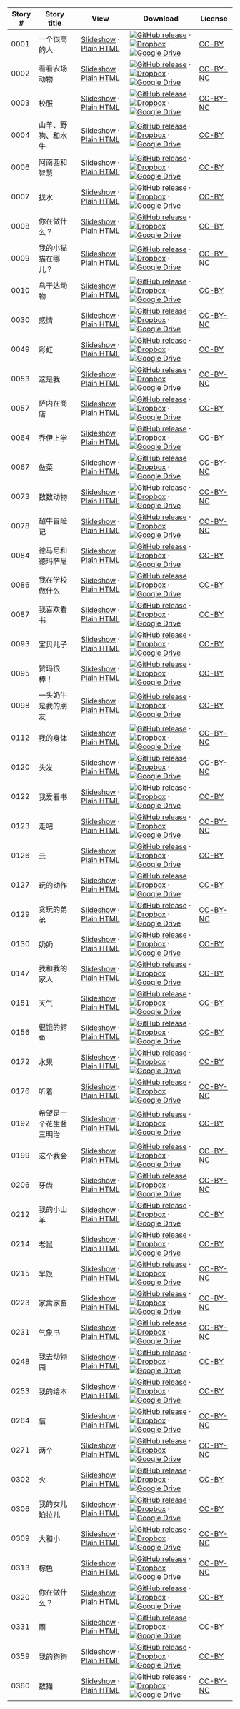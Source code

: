 Story # | Story title | View | Download | License
-------- | -----------  |:-------:| ---------------- | -------
0001 | 一个很高的人 | <a href="https://global-asp.github.io/stories/zh/0001_一个很高的人_slides.html" target="_blank">Slideshow</a> · [Plain HTML](https://global-asp.github.io/stories/zh/0001_一个很高的人.html) | [![GitHub release](https://cloud.githubusercontent.com/assets/9295750/9483128/0e089e5e-4b51-11e5-98ca-6da5cef156a7.png "GitHub release")](https://github.com/global-asp/global-asp/releases/download/v1.1/zh.zip) · [![Dropbox](https://cloud.githubusercontent.com/assets/9295750/10150606/3f5ae2dc-65f5-11e5-8f63-841c51cc1cde.png "Dropbox")](https://www.dropbox.com/s/ufa524wxq9ot6zr/zh.zip) · [![Google Drive](https://cloud.githubusercontent.com/assets/9295750/9473522/1d6fdde4-4b10-11e5-98f5-aa6c6b04a08e.png "Google Drive")](https://drive.google.com/open?id=0B59ZADK9EsbsbXhPZVI0QlpqUGs) | [CC-BY](https://creativecommons.org/licenses/by/3.0/)
0002 | 看看农场动物 | <a href="https://global-asp.github.io/stories/zh/0002_看看农场动物_slides.html" target="_blank">Slideshow</a> · [Plain HTML](https://global-asp.github.io/stories/zh/0002_看看农场动物.html) | [![GitHub release](https://cloud.githubusercontent.com/assets/9295750/9483128/0e089e5e-4b51-11e5-98ca-6da5cef156a7.png "GitHub release")](https://github.com/global-asp/global-asp/releases/download/v1.1/zh.zip) · [![Dropbox](https://cloud.githubusercontent.com/assets/9295750/10150606/3f5ae2dc-65f5-11e5-8f63-841c51cc1cde.png "Dropbox")](https://www.dropbox.com/s/ufa524wxq9ot6zr/zh.zip) · [![Google Drive](https://cloud.githubusercontent.com/assets/9295750/9473522/1d6fdde4-4b10-11e5-98f5-aa6c6b04a08e.png "Google Drive")](https://drive.google.com/open?id=0B59ZADK9EsbsbXhPZVI0QlpqUGs) | [CC-BY-NC](http://creativecommons.org/licenses/by-nc/3.0/)
0003 | 校服 | <a href="https://global-asp.github.io/stories/zh/0003_校服_slides.html" target="_blank">Slideshow</a> · [Plain HTML](https://global-asp.github.io/stories/zh/0003_校服.html) | [![GitHub release](https://cloud.githubusercontent.com/assets/9295750/9483128/0e089e5e-4b51-11e5-98ca-6da5cef156a7.png "GitHub release")](https://github.com/global-asp/global-asp/releases/download/v1.1/zh.zip) · [![Dropbox](https://cloud.githubusercontent.com/assets/9295750/10150606/3f5ae2dc-65f5-11e5-8f63-841c51cc1cde.png "Dropbox")](https://www.dropbox.com/s/ufa524wxq9ot6zr/zh.zip) · [![Google Drive](https://cloud.githubusercontent.com/assets/9295750/9473522/1d6fdde4-4b10-11e5-98f5-aa6c6b04a08e.png "Google Drive")](https://drive.google.com/open?id=0B59ZADK9EsbsbXhPZVI0QlpqUGs) | [CC-BY-NC](http://creativecommons.org/licenses/by-nc/3.0/)
0004 | 山羊、野狗、和水牛 | <a href="https://global-asp.github.io/stories/zh/0004_山羊、野狗、和水牛_slides.html" target="_blank">Slideshow</a> · [Plain HTML](https://global-asp.github.io/stories/zh/0004_山羊、野狗、和水牛.html) | [![GitHub release](https://cloud.githubusercontent.com/assets/9295750/9483128/0e089e5e-4b51-11e5-98ca-6da5cef156a7.png "GitHub release")](https://github.com/global-asp/global-asp/releases/download/v1.1/zh.zip) · [![Dropbox](https://cloud.githubusercontent.com/assets/9295750/10150606/3f5ae2dc-65f5-11e5-8f63-841c51cc1cde.png "Dropbox")](https://www.dropbox.com/s/ufa524wxq9ot6zr/zh.zip) · [![Google Drive](https://cloud.githubusercontent.com/assets/9295750/9473522/1d6fdde4-4b10-11e5-98f5-aa6c6b04a08e.png "Google Drive")](https://drive.google.com/open?id=0B59ZADK9EsbsbXhPZVI0QlpqUGs) | [CC-BY](https://creativecommons.org/licenses/by/3.0/)
0006 | 阿南西和智慧 | <a href="https://global-asp.github.io/stories/zh/0006_阿南西和智慧_slides.html" target="_blank">Slideshow</a> · [Plain HTML](https://global-asp.github.io/stories/zh/0006_阿南西和智慧.html) | [![GitHub release](https://cloud.githubusercontent.com/assets/9295750/9483128/0e089e5e-4b51-11e5-98ca-6da5cef156a7.png "GitHub release")](https://github.com/global-asp/global-asp/releases/download/v1.1/zh.zip) · [![Dropbox](https://cloud.githubusercontent.com/assets/9295750/10150606/3f5ae2dc-65f5-11e5-8f63-841c51cc1cde.png "Dropbox")](https://www.dropbox.com/s/ufa524wxq9ot6zr/zh.zip) · [![Google Drive](https://cloud.githubusercontent.com/assets/9295750/9473522/1d6fdde4-4b10-11e5-98f5-aa6c6b04a08e.png "Google Drive")](https://drive.google.com/open?id=0B59ZADK9EsbsbXhPZVI0QlpqUGs) | [CC-BY](https://creativecommons.org/licenses/by/3.0/)
0007 | 找水 | <a href="https://global-asp.github.io/stories/zh/0007_找水_slides.html" target="_blank">Slideshow</a> · [Plain HTML](https://global-asp.github.io/stories/zh/0007_找水.html) | [![GitHub release](https://cloud.githubusercontent.com/assets/9295750/9483128/0e089e5e-4b51-11e5-98ca-6da5cef156a7.png "GitHub release")](https://github.com/global-asp/global-asp/releases/download/v1.1/zh.zip) · [![Dropbox](https://cloud.githubusercontent.com/assets/9295750/10150606/3f5ae2dc-65f5-11e5-8f63-841c51cc1cde.png "Dropbox")](https://www.dropbox.com/s/ufa524wxq9ot6zr/zh.zip) · [![Google Drive](https://cloud.githubusercontent.com/assets/9295750/9473522/1d6fdde4-4b10-11e5-98f5-aa6c6b04a08e.png "Google Drive")](https://drive.google.com/open?id=0B59ZADK9EsbsbXhPZVI0QlpqUGs) | [CC-BY](https://creativecommons.org/licenses/by/3.0/)
0008 | 你在做什么？ | <a href="https://global-asp.github.io/stories/zh/0008_你在做什么_slides.html" target="_blank">Slideshow</a> · [Plain HTML](https://global-asp.github.io/stories/zh/0008_你在做什么.html) | [![GitHub release](https://cloud.githubusercontent.com/assets/9295750/9483128/0e089e5e-4b51-11e5-98ca-6da5cef156a7.png "GitHub release")](https://github.com/global-asp/global-asp/releases/download/v1.1/zh.zip) · [![Dropbox](https://cloud.githubusercontent.com/assets/9295750/10150606/3f5ae2dc-65f5-11e5-8f63-841c51cc1cde.png "Dropbox")](https://www.dropbox.com/s/ufa524wxq9ot6zr/zh.zip) · [![Google Drive](https://cloud.githubusercontent.com/assets/9295750/9473522/1d6fdde4-4b10-11e5-98f5-aa6c6b04a08e.png "Google Drive")](https://drive.google.com/open?id=0B59ZADK9EsbsbXhPZVI0QlpqUGs) | [CC-BY](https://creativecommons.org/licenses/by/3.0/)
0009 | 我的小猫猫在哪儿？ | <a href="https://global-asp.github.io/stories/zh/0009_我的小猫猫在哪儿_slides.html" target="_blank">Slideshow</a> · [Plain HTML](https://global-asp.github.io/stories/zh/0009_我的小猫猫在哪儿.html) | [![GitHub release](https://cloud.githubusercontent.com/assets/9295750/9483128/0e089e5e-4b51-11e5-98ca-6da5cef156a7.png "GitHub release")](https://github.com/global-asp/global-asp/releases/download/v1.1/zh.zip) · [![Dropbox](https://cloud.githubusercontent.com/assets/9295750/10150606/3f5ae2dc-65f5-11e5-8f63-841c51cc1cde.png "Dropbox")](https://www.dropbox.com/s/ufa524wxq9ot6zr/zh.zip) · [![Google Drive](https://cloud.githubusercontent.com/assets/9295750/9473522/1d6fdde4-4b10-11e5-98f5-aa6c6b04a08e.png "Google Drive")](https://drive.google.com/open?id=0B59ZADK9EsbsbXhPZVI0QlpqUGs) | [CC-BY-NC](http://creativecommons.org/licenses/by-nc/3.0/)
0010 | 乌干达动物 | <a href="https://global-asp.github.io/stories/zh/0010_乌干达动物_slides.html" target="_blank">Slideshow</a> · [Plain HTML](https://global-asp.github.io/stories/zh/0010_乌干达动物.html) | [![GitHub release](https://cloud.githubusercontent.com/assets/9295750/9483128/0e089e5e-4b51-11e5-98ca-6da5cef156a7.png "GitHub release")](https://github.com/global-asp/global-asp/releases/download/v1.1/zh.zip) · [![Dropbox](https://cloud.githubusercontent.com/assets/9295750/10150606/3f5ae2dc-65f5-11e5-8f63-841c51cc1cde.png "Dropbox")](https://www.dropbox.com/s/ufa524wxq9ot6zr/zh.zip) · [![Google Drive](https://cloud.githubusercontent.com/assets/9295750/9473522/1d6fdde4-4b10-11e5-98f5-aa6c6b04a08e.png "Google Drive")](https://drive.google.com/open?id=0B59ZADK9EsbsbXhPZVI0QlpqUGs) | [CC-BY](https://creativecommons.org/licenses/by/3.0/)
0030 | 感情 | <a href="https://global-asp.github.io/stories/zh/0030_感情_slides.html" target="_blank">Slideshow</a> · [Plain HTML](https://global-asp.github.io/stories/zh/0030_感情.html) | [![GitHub release](https://cloud.githubusercontent.com/assets/9295750/9483128/0e089e5e-4b51-11e5-98ca-6da5cef156a7.png "GitHub release")](https://github.com/global-asp/global-asp/releases/download/v1.1/zh.zip) · [![Dropbox](https://cloud.githubusercontent.com/assets/9295750/10150606/3f5ae2dc-65f5-11e5-8f63-841c51cc1cde.png "Dropbox")](https://www.dropbox.com/s/ufa524wxq9ot6zr/zh.zip) · [![Google Drive](https://cloud.githubusercontent.com/assets/9295750/9473522/1d6fdde4-4b10-11e5-98f5-aa6c6b04a08e.png "Google Drive")](https://drive.google.com/open?id=0B59ZADK9EsbsbXhPZVI0QlpqUGs) | [CC-BY-NC](http://creativecommons.org/licenses/by-nc/3.0/)
0049 | 彩虹 | <a href="https://global-asp.github.io/stories/zh/0049_彩虹_slides.html" target="_blank">Slideshow</a> · [Plain HTML](https://global-asp.github.io/stories/zh/0049_彩虹.html) | [![GitHub release](https://cloud.githubusercontent.com/assets/9295750/9483128/0e089e5e-4b51-11e5-98ca-6da5cef156a7.png "GitHub release")](https://github.com/global-asp/global-asp/releases/download/v1.1/zh.zip) · [![Dropbox](https://cloud.githubusercontent.com/assets/9295750/10150606/3f5ae2dc-65f5-11e5-8f63-841c51cc1cde.png "Dropbox")](https://www.dropbox.com/s/ufa524wxq9ot6zr/zh.zip) · [![Google Drive](https://cloud.githubusercontent.com/assets/9295750/9473522/1d6fdde4-4b10-11e5-98f5-aa6c6b04a08e.png "Google Drive")](https://drive.google.com/open?id=0B59ZADK9EsbsbXhPZVI0QlpqUGs) | [CC-BY](https://creativecommons.org/licenses/by/3.0/)
0053 | 这是我 | <a href="https://global-asp.github.io/stories/zh/0053_这是我_slides.html" target="_blank">Slideshow</a> · [Plain HTML](https://global-asp.github.io/stories/zh/0053_这是我.html) | [![GitHub release](https://cloud.githubusercontent.com/assets/9295750/9483128/0e089e5e-4b51-11e5-98ca-6da5cef156a7.png "GitHub release")](https://github.com/global-asp/global-asp/releases/download/v1.1/zh.zip) · [![Dropbox](https://cloud.githubusercontent.com/assets/9295750/10150606/3f5ae2dc-65f5-11e5-8f63-841c51cc1cde.png "Dropbox")](https://www.dropbox.com/s/ufa524wxq9ot6zr/zh.zip) · [![Google Drive](https://cloud.githubusercontent.com/assets/9295750/9473522/1d6fdde4-4b10-11e5-98f5-aa6c6b04a08e.png "Google Drive")](https://drive.google.com/open?id=0B59ZADK9EsbsbXhPZVI0QlpqUGs) | [CC-BY-NC](http://creativecommons.org/licenses/by-nc/3.0/)
0057 | 萨内在商店 | <a href="https://global-asp.github.io/stories/zh/0057_萨内在商店_slides.html" target="_blank">Slideshow</a> · [Plain HTML](https://global-asp.github.io/stories/zh/0057_萨内在商店.html) | [![GitHub release](https://cloud.githubusercontent.com/assets/9295750/9483128/0e089e5e-4b51-11e5-98ca-6da5cef156a7.png "GitHub release")](https://github.com/global-asp/global-asp/releases/download/v1.1/zh.zip) · [![Dropbox](https://cloud.githubusercontent.com/assets/9295750/10150606/3f5ae2dc-65f5-11e5-8f63-841c51cc1cde.png "Dropbox")](https://www.dropbox.com/s/ufa524wxq9ot6zr/zh.zip) · [![Google Drive](https://cloud.githubusercontent.com/assets/9295750/9473522/1d6fdde4-4b10-11e5-98f5-aa6c6b04a08e.png "Google Drive")](https://drive.google.com/open?id=0B59ZADK9EsbsbXhPZVI0QlpqUGs) | [CC-BY](https://creativecommons.org/licenses/by/3.0/)
0064 | 乔伊上学 | <a href="https://global-asp.github.io/stories/zh/0064_乔伊上学_slides.html" target="_blank">Slideshow</a> · [Plain HTML](https://global-asp.github.io/stories/zh/0064_乔伊上学.html) | [![GitHub release](https://cloud.githubusercontent.com/assets/9295750/9483128/0e089e5e-4b51-11e5-98ca-6da5cef156a7.png "GitHub release")](https://github.com/global-asp/global-asp/releases/download/v1.1/zh.zip) · [![Dropbox](https://cloud.githubusercontent.com/assets/9295750/10150606/3f5ae2dc-65f5-11e5-8f63-841c51cc1cde.png "Dropbox")](https://www.dropbox.com/s/ufa524wxq9ot6zr/zh.zip) · [![Google Drive](https://cloud.githubusercontent.com/assets/9295750/9473522/1d6fdde4-4b10-11e5-98f5-aa6c6b04a08e.png "Google Drive")](https://drive.google.com/open?id=0B59ZADK9EsbsbXhPZVI0QlpqUGs) | [CC-BY](https://creativecommons.org/licenses/by/3.0/)
0067 | 做菜 | <a href="https://global-asp.github.io/stories/zh/0067_做菜_slides.html" target="_blank">Slideshow</a> · [Plain HTML](https://global-asp.github.io/stories/zh/0067_做菜.html) | [![GitHub release](https://cloud.githubusercontent.com/assets/9295750/9483128/0e089e5e-4b51-11e5-98ca-6da5cef156a7.png "GitHub release")](https://github.com/global-asp/global-asp/releases/download/v1.1/zh.zip) · [![Dropbox](https://cloud.githubusercontent.com/assets/9295750/10150606/3f5ae2dc-65f5-11e5-8f63-841c51cc1cde.png "Dropbox")](https://www.dropbox.com/s/ufa524wxq9ot6zr/zh.zip) · [![Google Drive](https://cloud.githubusercontent.com/assets/9295750/9473522/1d6fdde4-4b10-11e5-98f5-aa6c6b04a08e.png "Google Drive")](https://drive.google.com/open?id=0B59ZADK9EsbsbXhPZVI0QlpqUGs) | [CC-BY-NC](http://creativecommons.org/licenses/by-nc/3.0/)
0073 | 数数动物 | <a href="https://global-asp.github.io/stories/zh/0073_数数动物_slides.html" target="_blank">Slideshow</a> · [Plain HTML](https://global-asp.github.io/stories/zh/0073_数数动物.html) | [![GitHub release](https://cloud.githubusercontent.com/assets/9295750/9483128/0e089e5e-4b51-11e5-98ca-6da5cef156a7.png "GitHub release")](https://github.com/global-asp/global-asp/releases/download/v1.1/zh.zip) · [![Dropbox](https://cloud.githubusercontent.com/assets/9295750/10150606/3f5ae2dc-65f5-11e5-8f63-841c51cc1cde.png "Dropbox")](https://www.dropbox.com/s/ufa524wxq9ot6zr/zh.zip) · [![Google Drive](https://cloud.githubusercontent.com/assets/9295750/9473522/1d6fdde4-4b10-11e5-98f5-aa6c6b04a08e.png "Google Drive")](https://drive.google.com/open?id=0B59ZADK9EsbsbXhPZVI0QlpqUGs) | [CC-BY-NC](http://creativecommons.org/licenses/by-nc/3.0/)
0078 | 超牛冒险记 | <a href="https://global-asp.github.io/stories/zh/0078_超牛冒险记_slides.html" target="_blank">Slideshow</a> · [Plain HTML](https://global-asp.github.io/stories/zh/0078_超牛冒险记.html) | [![GitHub release](https://cloud.githubusercontent.com/assets/9295750/9483128/0e089e5e-4b51-11e5-98ca-6da5cef156a7.png "GitHub release")](https://github.com/global-asp/global-asp/releases/download/v1.1/zh.zip) · [![Dropbox](https://cloud.githubusercontent.com/assets/9295750/10150606/3f5ae2dc-65f5-11e5-8f63-841c51cc1cde.png "Dropbox")](https://www.dropbox.com/s/ufa524wxq9ot6zr/zh.zip) · [![Google Drive](https://cloud.githubusercontent.com/assets/9295750/9473522/1d6fdde4-4b10-11e5-98f5-aa6c6b04a08e.png "Google Drive")](https://drive.google.com/open?id=0B59ZADK9EsbsbXhPZVI0QlpqUGs) | [CC-BY-NC](http://creativecommons.org/licenses/by-nc/3.0/)
0084 | 德马尼和德玛萨尼 | <a href="https://global-asp.github.io/stories/zh/0084_德马尼和德玛萨尼_slides.html" target="_blank">Slideshow</a> · [Plain HTML](https://global-asp.github.io/stories/zh/0084_德马尼和德玛萨尼.html) | [![GitHub release](https://cloud.githubusercontent.com/assets/9295750/9483128/0e089e5e-4b51-11e5-98ca-6da5cef156a7.png "GitHub release")](https://github.com/global-asp/global-asp/releases/download/v1.1/zh.zip) · [![Dropbox](https://cloud.githubusercontent.com/assets/9295750/10150606/3f5ae2dc-65f5-11e5-8f63-841c51cc1cde.png "Dropbox")](https://www.dropbox.com/s/ufa524wxq9ot6zr/zh.zip) · [![Google Drive](https://cloud.githubusercontent.com/assets/9295750/9473522/1d6fdde4-4b10-11e5-98f5-aa6c6b04a08e.png "Google Drive")](https://drive.google.com/open?id=0B59ZADK9EsbsbXhPZVI0QlpqUGs) | [CC-BY](https://creativecommons.org/licenses/by/3.0/)
0086 | 我在学校做什么 | <a href="https://global-asp.github.io/stories/zh/0086_我在学校做什么_slides.html" target="_blank">Slideshow</a> · [Plain HTML](https://global-asp.github.io/stories/zh/0086_我在学校做什么.html) | [![GitHub release](https://cloud.githubusercontent.com/assets/9295750/9483128/0e089e5e-4b51-11e5-98ca-6da5cef156a7.png "GitHub release")](https://github.com/global-asp/global-asp/releases/download/v1.1/zh.zip) · [![Dropbox](https://cloud.githubusercontent.com/assets/9295750/10150606/3f5ae2dc-65f5-11e5-8f63-841c51cc1cde.png "Dropbox")](https://www.dropbox.com/s/ufa524wxq9ot6zr/zh.zip) · [![Google Drive](https://cloud.githubusercontent.com/assets/9295750/9473522/1d6fdde4-4b10-11e5-98f5-aa6c6b04a08e.png "Google Drive")](https://drive.google.com/open?id=0B59ZADK9EsbsbXhPZVI0QlpqUGs) | [CC-BY](https://creativecommons.org/licenses/by/3.0/)
0087 | 我喜欢看书 | <a href="https://global-asp.github.io/stories/zh/0087_我喜欢看书_slides.html" target="_blank">Slideshow</a> · [Plain HTML](https://global-asp.github.io/stories/zh/0087_我喜欢看书.html) | [![GitHub release](https://cloud.githubusercontent.com/assets/9295750/9483128/0e089e5e-4b51-11e5-98ca-6da5cef156a7.png "GitHub release")](https://github.com/global-asp/global-asp/releases/download/v1.1/zh.zip) · [![Dropbox](https://cloud.githubusercontent.com/assets/9295750/10150606/3f5ae2dc-65f5-11e5-8f63-841c51cc1cde.png "Dropbox")](https://www.dropbox.com/s/ufa524wxq9ot6zr/zh.zip) · [![Google Drive](https://cloud.githubusercontent.com/assets/9295750/9473522/1d6fdde4-4b10-11e5-98f5-aa6c6b04a08e.png "Google Drive")](https://drive.google.com/open?id=0B59ZADK9EsbsbXhPZVI0QlpqUGs) | [CC-BY](https://creativecommons.org/licenses/by/3.0/)
0093 | 宝贝儿子 | <a href="https://global-asp.github.io/stories/zh/0093_宝贝儿子_slides.html" target="_blank">Slideshow</a> · [Plain HTML](https://global-asp.github.io/stories/zh/0093_宝贝儿子.html) | [![GitHub release](https://cloud.githubusercontent.com/assets/9295750/9483128/0e089e5e-4b51-11e5-98ca-6da5cef156a7.png "GitHub release")](https://github.com/global-asp/global-asp/releases/download/v1.1/zh.zip) · [![Dropbox](https://cloud.githubusercontent.com/assets/9295750/10150606/3f5ae2dc-65f5-11e5-8f63-841c51cc1cde.png "Dropbox")](https://www.dropbox.com/s/ufa524wxq9ot6zr/zh.zip) · [![Google Drive](https://cloud.githubusercontent.com/assets/9295750/9473522/1d6fdde4-4b10-11e5-98f5-aa6c6b04a08e.png "Google Drive")](https://drive.google.com/open?id=0B59ZADK9EsbsbXhPZVI0QlpqUGs) | [CC-BY](https://creativecommons.org/licenses/by/3.0/)
0095 | 赞玛很棒！ | <a href="https://global-asp.github.io/stories/zh/0095_赞玛很棒_slides.html" target="_blank">Slideshow</a> · [Plain HTML](https://global-asp.github.io/stories/zh/0095_赞玛很棒.html) | [![GitHub release](https://cloud.githubusercontent.com/assets/9295750/9483128/0e089e5e-4b51-11e5-98ca-6da5cef156a7.png "GitHub release")](https://github.com/global-asp/global-asp/releases/download/v1.1/zh.zip) · [![Dropbox](https://cloud.githubusercontent.com/assets/9295750/10150606/3f5ae2dc-65f5-11e5-8f63-841c51cc1cde.png "Dropbox")](https://www.dropbox.com/s/ufa524wxq9ot6zr/zh.zip) · [![Google Drive](https://cloud.githubusercontent.com/assets/9295750/9473522/1d6fdde4-4b10-11e5-98f5-aa6c6b04a08e.png "Google Drive")](https://drive.google.com/open?id=0B59ZADK9EsbsbXhPZVI0QlpqUGs) | [CC-BY](https://creativecommons.org/licenses/by/3.0/)
0098 | 一头奶牛是我的朋友 | <a href="https://global-asp.github.io/stories/zh/0098_一头奶牛是我的朋友_slides.html" target="_blank">Slideshow</a> · [Plain HTML](https://global-asp.github.io/stories/zh/0098_一头奶牛是我的朋友.html) | [![GitHub release](https://cloud.githubusercontent.com/assets/9295750/9483128/0e089e5e-4b51-11e5-98ca-6da5cef156a7.png "GitHub release")](https://github.com/global-asp/global-asp/releases/download/v1.1/zh.zip) · [![Dropbox](https://cloud.githubusercontent.com/assets/9295750/10150606/3f5ae2dc-65f5-11e5-8f63-841c51cc1cde.png "Dropbox")](https://www.dropbox.com/s/ufa524wxq9ot6zr/zh.zip) · [![Google Drive](https://cloud.githubusercontent.com/assets/9295750/9473522/1d6fdde4-4b10-11e5-98f5-aa6c6b04a08e.png "Google Drive")](https://drive.google.com/open?id=0B59ZADK9EsbsbXhPZVI0QlpqUGs) | [CC-BY](https://creativecommons.org/licenses/by/3.0/)
0112 | 我的身体 | <a href="https://global-asp.github.io/stories/zh/0112_我的身体_slides.html" target="_blank">Slideshow</a> · [Plain HTML](https://global-asp.github.io/stories/zh/0112_我的身体.html) | [![GitHub release](https://cloud.githubusercontent.com/assets/9295750/9483128/0e089e5e-4b51-11e5-98ca-6da5cef156a7.png "GitHub release")](https://github.com/global-asp/global-asp/releases/download/v1.1/zh.zip) · [![Dropbox](https://cloud.githubusercontent.com/assets/9295750/10150606/3f5ae2dc-65f5-11e5-8f63-841c51cc1cde.png "Dropbox")](https://www.dropbox.com/s/ufa524wxq9ot6zr/zh.zip) · [![Google Drive](https://cloud.githubusercontent.com/assets/9295750/9473522/1d6fdde4-4b10-11e5-98f5-aa6c6b04a08e.png "Google Drive")](https://drive.google.com/open?id=0B59ZADK9EsbsbXhPZVI0QlpqUGs) | [CC-BY-NC](http://creativecommons.org/licenses/by-nc/3.0/)
0120 | 头发 | <a href="https://global-asp.github.io/stories/zh/0120_头发_slides.html" target="_blank">Slideshow</a> · [Plain HTML](https://global-asp.github.io/stories/zh/0120_头发.html) | [![GitHub release](https://cloud.githubusercontent.com/assets/9295750/9483128/0e089e5e-4b51-11e5-98ca-6da5cef156a7.png "GitHub release")](https://github.com/global-asp/global-asp/releases/download/v1.1/zh.zip) · [![Dropbox](https://cloud.githubusercontent.com/assets/9295750/10150606/3f5ae2dc-65f5-11e5-8f63-841c51cc1cde.png "Dropbox")](https://www.dropbox.com/s/ufa524wxq9ot6zr/zh.zip) · [![Google Drive](https://cloud.githubusercontent.com/assets/9295750/9473522/1d6fdde4-4b10-11e5-98f5-aa6c6b04a08e.png "Google Drive")](https://drive.google.com/open?id=0B59ZADK9EsbsbXhPZVI0QlpqUGs) | [CC-BY-NC](http://creativecommons.org/licenses/by-nc/3.0/)
0122 | 我爱看书 | <a href="https://global-asp.github.io/stories/zh/0122_我爱看书_slides.html" target="_blank">Slideshow</a> · [Plain HTML](https://global-asp.github.io/stories/zh/0122_我爱看书.html) | [![GitHub release](https://cloud.githubusercontent.com/assets/9295750/9483128/0e089e5e-4b51-11e5-98ca-6da5cef156a7.png "GitHub release")](https://github.com/global-asp/global-asp/releases/download/v1.1/zh.zip) · [![Dropbox](https://cloud.githubusercontent.com/assets/9295750/10150606/3f5ae2dc-65f5-11e5-8f63-841c51cc1cde.png "Dropbox")](https://www.dropbox.com/s/ufa524wxq9ot6zr/zh.zip) · [![Google Drive](https://cloud.githubusercontent.com/assets/9295750/9473522/1d6fdde4-4b10-11e5-98f5-aa6c6b04a08e.png "Google Drive")](https://drive.google.com/open?id=0B59ZADK9EsbsbXhPZVI0QlpqUGs) | [CC-BY](https://creativecommons.org/licenses/by/3.0/)
0123 | 走吧 | <a href="https://global-asp.github.io/stories/zh/0123_走吧_slides.html" target="_blank">Slideshow</a> · [Plain HTML](https://global-asp.github.io/stories/zh/0123_走吧.html) | [![GitHub release](https://cloud.githubusercontent.com/assets/9295750/9483128/0e089e5e-4b51-11e5-98ca-6da5cef156a7.png "GitHub release")](https://github.com/global-asp/global-asp/releases/download/v1.1/zh.zip) · [![Dropbox](https://cloud.githubusercontent.com/assets/9295750/10150606/3f5ae2dc-65f5-11e5-8f63-841c51cc1cde.png "Dropbox")](https://www.dropbox.com/s/ufa524wxq9ot6zr/zh.zip) · [![Google Drive](https://cloud.githubusercontent.com/assets/9295750/9473522/1d6fdde4-4b10-11e5-98f5-aa6c6b04a08e.png "Google Drive")](https://drive.google.com/open?id=0B59ZADK9EsbsbXhPZVI0QlpqUGs) | [CC-BY-NC](http://creativecommons.org/licenses/by-nc/3.0/)
0126 | 云 | <a href="https://global-asp.github.io/stories/zh/0126_云_slides.html" target="_blank">Slideshow</a> · [Plain HTML](https://global-asp.github.io/stories/zh/0126_云.html) | [![GitHub release](https://cloud.githubusercontent.com/assets/9295750/9483128/0e089e5e-4b51-11e5-98ca-6da5cef156a7.png "GitHub release")](https://github.com/global-asp/global-asp/releases/download/v1.1/zh.zip) · [![Dropbox](https://cloud.githubusercontent.com/assets/9295750/10150606/3f5ae2dc-65f5-11e5-8f63-841c51cc1cde.png "Dropbox")](https://www.dropbox.com/s/ufa524wxq9ot6zr/zh.zip) · [![Google Drive](https://cloud.githubusercontent.com/assets/9295750/9473522/1d6fdde4-4b10-11e5-98f5-aa6c6b04a08e.png "Google Drive")](https://drive.google.com/open?id=0B59ZADK9EsbsbXhPZVI0QlpqUGs) | [CC-BY](https://creativecommons.org/licenses/by/3.0/)
0127 | 玩的动作 | <a href="https://global-asp.github.io/stories/zh/0127_玩的动作_slides.html" target="_blank">Slideshow</a> · [Plain HTML](https://global-asp.github.io/stories/zh/0127_玩的动作.html) | [![GitHub release](https://cloud.githubusercontent.com/assets/9295750/9483128/0e089e5e-4b51-11e5-98ca-6da5cef156a7.png "GitHub release")](https://github.com/global-asp/global-asp/releases/download/v1.1/zh.zip) · [![Dropbox](https://cloud.githubusercontent.com/assets/9295750/10150606/3f5ae2dc-65f5-11e5-8f63-841c51cc1cde.png "Dropbox")](https://www.dropbox.com/s/ufa524wxq9ot6zr/zh.zip) · [![Google Drive](https://cloud.githubusercontent.com/assets/9295750/9473522/1d6fdde4-4b10-11e5-98f5-aa6c6b04a08e.png "Google Drive")](https://drive.google.com/open?id=0B59ZADK9EsbsbXhPZVI0QlpqUGs) | [CC-BY](https://creativecommons.org/licenses/by/3.0/)
0129 | 贪玩的弟弟 | <a href="https://global-asp.github.io/stories/zh/0129_贪玩的弟弟_slides.html" target="_blank">Slideshow</a> · [Plain HTML](https://global-asp.github.io/stories/zh/0129_贪玩的弟弟.html) | [![GitHub release](https://cloud.githubusercontent.com/assets/9295750/9483128/0e089e5e-4b51-11e5-98ca-6da5cef156a7.png "GitHub release")](https://github.com/global-asp/global-asp/releases/download/v1.1/zh.zip) · [![Dropbox](https://cloud.githubusercontent.com/assets/9295750/10150606/3f5ae2dc-65f5-11e5-8f63-841c51cc1cde.png "Dropbox")](https://www.dropbox.com/s/ufa524wxq9ot6zr/zh.zip) · [![Google Drive](https://cloud.githubusercontent.com/assets/9295750/9473522/1d6fdde4-4b10-11e5-98f5-aa6c6b04a08e.png "Google Drive")](https://drive.google.com/open?id=0B59ZADK9EsbsbXhPZVI0QlpqUGs) | [CC-BY-NC](http://creativecommons.org/licenses/by-nc/3.0/)
0130 | 奶奶 | <a href="https://global-asp.github.io/stories/zh/0130_奶奶_slides.html" target="_blank">Slideshow</a> · [Plain HTML](https://global-asp.github.io/stories/zh/0130_奶奶.html) | [![GitHub release](https://cloud.githubusercontent.com/assets/9295750/9483128/0e089e5e-4b51-11e5-98ca-6da5cef156a7.png "GitHub release")](https://github.com/global-asp/global-asp/releases/download/v1.1/zh.zip) · [![Dropbox](https://cloud.githubusercontent.com/assets/9295750/10150606/3f5ae2dc-65f5-11e5-8f63-841c51cc1cde.png "Dropbox")](https://www.dropbox.com/s/ufa524wxq9ot6zr/zh.zip) · [![Google Drive](https://cloud.githubusercontent.com/assets/9295750/9473522/1d6fdde4-4b10-11e5-98f5-aa6c6b04a08e.png "Google Drive")](https://drive.google.com/open?id=0B59ZADK9EsbsbXhPZVI0QlpqUGs) | [CC-BY](https://creativecommons.org/licenses/by/3.0/)
0147 | 我和我的家人 | <a href="https://global-asp.github.io/stories/zh/0147_我和我的家人_slides.html" target="_blank">Slideshow</a> · [Plain HTML](https://global-asp.github.io/stories/zh/0147_我和我的家人.html) | [![GitHub release](https://cloud.githubusercontent.com/assets/9295750/9483128/0e089e5e-4b51-11e5-98ca-6da5cef156a7.png "GitHub release")](https://github.com/global-asp/global-asp/releases/download/v1.1/zh.zip) · [![Dropbox](https://cloud.githubusercontent.com/assets/9295750/10150606/3f5ae2dc-65f5-11e5-8f63-841c51cc1cde.png "Dropbox")](https://www.dropbox.com/s/ufa524wxq9ot6zr/zh.zip) · [![Google Drive](https://cloud.githubusercontent.com/assets/9295750/9473522/1d6fdde4-4b10-11e5-98f5-aa6c6b04a08e.png "Google Drive")](https://drive.google.com/open?id=0B59ZADK9EsbsbXhPZVI0QlpqUGs) | [CC-BY](https://creativecommons.org/licenses/by/3.0/)
0151 | 天气 | <a href="https://global-asp.github.io/stories/zh/0151_天气_slides.html" target="_blank">Slideshow</a> · [Plain HTML](https://global-asp.github.io/stories/zh/0151_天气.html) | [![GitHub release](https://cloud.githubusercontent.com/assets/9295750/9483128/0e089e5e-4b51-11e5-98ca-6da5cef156a7.png "GitHub release")](https://github.com/global-asp/global-asp/releases/download/v1.1/zh.zip) · [![Dropbox](https://cloud.githubusercontent.com/assets/9295750/10150606/3f5ae2dc-65f5-11e5-8f63-841c51cc1cde.png "Dropbox")](https://www.dropbox.com/s/ufa524wxq9ot6zr/zh.zip) · [![Google Drive](https://cloud.githubusercontent.com/assets/9295750/9473522/1d6fdde4-4b10-11e5-98f5-aa6c6b04a08e.png "Google Drive")](https://drive.google.com/open?id=0B59ZADK9EsbsbXhPZVI0QlpqUGs) | [CC-BY](https://creativecommons.org/licenses/by/3.0/)
0156 | 很饿的鳄鱼 | <a href="https://global-asp.github.io/stories/zh/0156_很饿的鳄鱼_slides.html" target="_blank">Slideshow</a> · [Plain HTML](https://global-asp.github.io/stories/zh/0156_很饿的鳄鱼.html) | [![GitHub release](https://cloud.githubusercontent.com/assets/9295750/9483128/0e089e5e-4b51-11e5-98ca-6da5cef156a7.png "GitHub release")](https://github.com/global-asp/global-asp/releases/download/v1.1/zh.zip) · [![Dropbox](https://cloud.githubusercontent.com/assets/9295750/10150606/3f5ae2dc-65f5-11e5-8f63-841c51cc1cde.png "Dropbox")](https://www.dropbox.com/s/ufa524wxq9ot6zr/zh.zip) · [![Google Drive](https://cloud.githubusercontent.com/assets/9295750/9473522/1d6fdde4-4b10-11e5-98f5-aa6c6b04a08e.png "Google Drive")](https://drive.google.com/open?id=0B59ZADK9EsbsbXhPZVI0QlpqUGs) | [CC-BY](https://creativecommons.org/licenses/by/3.0/)
0172 | 水果 | <a href="https://global-asp.github.io/stories/zh/0172_水果_slides.html" target="_blank">Slideshow</a> · [Plain HTML](https://global-asp.github.io/stories/zh/0172_水果.html) | [![GitHub release](https://cloud.githubusercontent.com/assets/9295750/9483128/0e089e5e-4b51-11e5-98ca-6da5cef156a7.png "GitHub release")](https://github.com/global-asp/global-asp/releases/download/v1.1/zh.zip) · [![Dropbox](https://cloud.githubusercontent.com/assets/9295750/10150606/3f5ae2dc-65f5-11e5-8f63-841c51cc1cde.png "Dropbox")](https://www.dropbox.com/s/ufa524wxq9ot6zr/zh.zip) · [![Google Drive](https://cloud.githubusercontent.com/assets/9295750/9473522/1d6fdde4-4b10-11e5-98f5-aa6c6b04a08e.png "Google Drive")](https://drive.google.com/open?id=0B59ZADK9EsbsbXhPZVI0QlpqUGs) | [CC-BY](https://creativecommons.org/licenses/by/3.0/)
0176 | 听着 | <a href="https://global-asp.github.io/stories/zh/0176_听着_slides.html" target="_blank">Slideshow</a> · [Plain HTML](https://global-asp.github.io/stories/zh/0176_听着.html) | [![GitHub release](https://cloud.githubusercontent.com/assets/9295750/9483128/0e089e5e-4b51-11e5-98ca-6da5cef156a7.png "GitHub release")](https://github.com/global-asp/global-asp/releases/download/v1.1/zh.zip) · [![Dropbox](https://cloud.githubusercontent.com/assets/9295750/10150606/3f5ae2dc-65f5-11e5-8f63-841c51cc1cde.png "Dropbox")](https://www.dropbox.com/s/ufa524wxq9ot6zr/zh.zip) · [![Google Drive](https://cloud.githubusercontent.com/assets/9295750/9473522/1d6fdde4-4b10-11e5-98f5-aa6c6b04a08e.png "Google Drive")](https://drive.google.com/open?id=0B59ZADK9EsbsbXhPZVI0QlpqUGs) | [CC-BY-NC](http://creativecommons.org/licenses/by-nc/3.0/)
0192 | 希望是一个花生酱三明治 | <a href="https://global-asp.github.io/stories/zh/0192_希望是一个花生酱三明治_slides.html" target="_blank">Slideshow</a> · [Plain HTML](https://global-asp.github.io/stories/zh/0192_希望是一个花生酱三明治.html) | [![GitHub release](https://cloud.githubusercontent.com/assets/9295750/9483128/0e089e5e-4b51-11e5-98ca-6da5cef156a7.png "GitHub release")](https://github.com/global-asp/global-asp/releases/download/v1.1/zh.zip) · [![Dropbox](https://cloud.githubusercontent.com/assets/9295750/10150606/3f5ae2dc-65f5-11e5-8f63-841c51cc1cde.png "Dropbox")](https://www.dropbox.com/s/ufa524wxq9ot6zr/zh.zip) · [![Google Drive](https://cloud.githubusercontent.com/assets/9295750/9473522/1d6fdde4-4b10-11e5-98f5-aa6c6b04a08e.png "Google Drive")](https://drive.google.com/open?id=0B59ZADK9EsbsbXhPZVI0QlpqUGs) | [CC-BY](https://creativecommons.org/licenses/by/3.0/)
0199 | 这个我会 | <a href="https://global-asp.github.io/stories/zh/0199_这个我会_slides.html" target="_blank">Slideshow</a> · [Plain HTML](https://global-asp.github.io/stories/zh/0199_这个我会.html) | [![GitHub release](https://cloud.githubusercontent.com/assets/9295750/9483128/0e089e5e-4b51-11e5-98ca-6da5cef156a7.png "GitHub release")](https://github.com/global-asp/global-asp/releases/download/v1.1/zh.zip) · [![Dropbox](https://cloud.githubusercontent.com/assets/9295750/10150606/3f5ae2dc-65f5-11e5-8f63-841c51cc1cde.png "Dropbox")](https://www.dropbox.com/s/ufa524wxq9ot6zr/zh.zip) · [![Google Drive](https://cloud.githubusercontent.com/assets/9295750/9473522/1d6fdde4-4b10-11e5-98f5-aa6c6b04a08e.png "Google Drive")](https://drive.google.com/open?id=0B59ZADK9EsbsbXhPZVI0QlpqUGs) | [CC-BY-NC](http://creativecommons.org/licenses/by-nc/3.0/)
0206 | 牙齿 | <a href="https://global-asp.github.io/stories/zh/0206_牙齿_slides.html" target="_blank">Slideshow</a> · [Plain HTML](https://global-asp.github.io/stories/zh/0206_牙齿.html) | [![GitHub release](https://cloud.githubusercontent.com/assets/9295750/9483128/0e089e5e-4b51-11e5-98ca-6da5cef156a7.png "GitHub release")](https://github.com/global-asp/global-asp/releases/download/v1.1/zh.zip) · [![Dropbox](https://cloud.githubusercontent.com/assets/9295750/10150606/3f5ae2dc-65f5-11e5-8f63-841c51cc1cde.png "Dropbox")](https://www.dropbox.com/s/ufa524wxq9ot6zr/zh.zip) · [![Google Drive](https://cloud.githubusercontent.com/assets/9295750/9473522/1d6fdde4-4b10-11e5-98f5-aa6c6b04a08e.png "Google Drive")](https://drive.google.com/open?id=0B59ZADK9EsbsbXhPZVI0QlpqUGs) | [CC-BY-NC](http://creativecommons.org/licenses/by-nc/3.0/)
0212 | 我的小山羊 | <a href="https://global-asp.github.io/stories/zh/0212_我的小山羊_slides.html" target="_blank">Slideshow</a> · [Plain HTML](https://global-asp.github.io/stories/zh/0212_我的小山羊.html) | [![GitHub release](https://cloud.githubusercontent.com/assets/9295750/9483128/0e089e5e-4b51-11e5-98ca-6da5cef156a7.png "GitHub release")](https://github.com/global-asp/global-asp/releases/download/v1.1/zh.zip) · [![Dropbox](https://cloud.githubusercontent.com/assets/9295750/10150606/3f5ae2dc-65f5-11e5-8f63-841c51cc1cde.png "Dropbox")](https://www.dropbox.com/s/ufa524wxq9ot6zr/zh.zip) · [![Google Drive](https://cloud.githubusercontent.com/assets/9295750/9473522/1d6fdde4-4b10-11e5-98f5-aa6c6b04a08e.png "Google Drive")](https://drive.google.com/open?id=0B59ZADK9EsbsbXhPZVI0QlpqUGs) | [CC-BY](https://creativecommons.org/licenses/by/3.0/)
0214 | 老鼠 | <a href="https://global-asp.github.io/stories/zh/0214_老鼠_slides.html" target="_blank">Slideshow</a> · [Plain HTML](https://global-asp.github.io/stories/zh/0214_老鼠.html) | [![GitHub release](https://cloud.githubusercontent.com/assets/9295750/9483128/0e089e5e-4b51-11e5-98ca-6da5cef156a7.png "GitHub release")](https://github.com/global-asp/global-asp/releases/download/v1.1/zh.zip) · [![Dropbox](https://cloud.githubusercontent.com/assets/9295750/10150606/3f5ae2dc-65f5-11e5-8f63-841c51cc1cde.png "Dropbox")](https://www.dropbox.com/s/ufa524wxq9ot6zr/zh.zip) · [![Google Drive](https://cloud.githubusercontent.com/assets/9295750/9473522/1d6fdde4-4b10-11e5-98f5-aa6c6b04a08e.png "Google Drive")](https://drive.google.com/open?id=0B59ZADK9EsbsbXhPZVI0QlpqUGs) | [CC-BY](https://creativecommons.org/licenses/by/3.0/)
0215 | 早饭 | <a href="https://global-asp.github.io/stories/zh/0215_早饭_slides.html" target="_blank">Slideshow</a> · [Plain HTML](https://global-asp.github.io/stories/zh/0215_早饭.html) | [![GitHub release](https://cloud.githubusercontent.com/assets/9295750/9483128/0e089e5e-4b51-11e5-98ca-6da5cef156a7.png "GitHub release")](https://github.com/global-asp/global-asp/releases/download/v1.1/zh.zip) · [![Dropbox](https://cloud.githubusercontent.com/assets/9295750/10150606/3f5ae2dc-65f5-11e5-8f63-841c51cc1cde.png "Dropbox")](https://www.dropbox.com/s/ufa524wxq9ot6zr/zh.zip) · [![Google Drive](https://cloud.githubusercontent.com/assets/9295750/9473522/1d6fdde4-4b10-11e5-98f5-aa6c6b04a08e.png "Google Drive")](https://drive.google.com/open?id=0B59ZADK9EsbsbXhPZVI0QlpqUGs) | [CC-BY-NC](http://creativecommons.org/licenses/by-nc/3.0/)
0223 | 家禽家畜 | <a href="https://global-asp.github.io/stories/zh/0223_家禽家畜_slides.html" target="_blank">Slideshow</a> · [Plain HTML](https://global-asp.github.io/stories/zh/0223_家禽家畜.html) | [![GitHub release](https://cloud.githubusercontent.com/assets/9295750/9483128/0e089e5e-4b51-11e5-98ca-6da5cef156a7.png "GitHub release")](https://github.com/global-asp/global-asp/releases/download/v1.1/zh.zip) · [![Dropbox](https://cloud.githubusercontent.com/assets/9295750/10150606/3f5ae2dc-65f5-11e5-8f63-841c51cc1cde.png "Dropbox")](https://www.dropbox.com/s/ufa524wxq9ot6zr/zh.zip) · [![Google Drive](https://cloud.githubusercontent.com/assets/9295750/9473522/1d6fdde4-4b10-11e5-98f5-aa6c6b04a08e.png "Google Drive")](https://drive.google.com/open?id=0B59ZADK9EsbsbXhPZVI0QlpqUGs) | [CC-BY-NC](http://creativecommons.org/licenses/by-nc/3.0/)
0231 | 气象书 | <a href="https://global-asp.github.io/stories/zh/0231_气象书_slides.html" target="_blank">Slideshow</a> · [Plain HTML](https://global-asp.github.io/stories/zh/0231_气象书.html) | [![GitHub release](https://cloud.githubusercontent.com/assets/9295750/9483128/0e089e5e-4b51-11e5-98ca-6da5cef156a7.png "GitHub release")](https://github.com/global-asp/global-asp/releases/download/v1.1/zh.zip) · [![Dropbox](https://cloud.githubusercontent.com/assets/9295750/10150606/3f5ae2dc-65f5-11e5-8f63-841c51cc1cde.png "Dropbox")](https://www.dropbox.com/s/ufa524wxq9ot6zr/zh.zip) · [![Google Drive](https://cloud.githubusercontent.com/assets/9295750/9473522/1d6fdde4-4b10-11e5-98f5-aa6c6b04a08e.png "Google Drive")](https://drive.google.com/open?id=0B59ZADK9EsbsbXhPZVI0QlpqUGs) | [CC-BY-NC](http://creativecommons.org/licenses/by-nc/3.0/)
0248 | 我去动物园 | <a href="https://global-asp.github.io/stories/zh/0248_我去动物园_slides.html" target="_blank">Slideshow</a> · [Plain HTML](https://global-asp.github.io/stories/zh/0248_我去动物园.html) | [![GitHub release](https://cloud.githubusercontent.com/assets/9295750/9483128/0e089e5e-4b51-11e5-98ca-6da5cef156a7.png "GitHub release")](https://github.com/global-asp/global-asp/releases/download/v1.1/zh.zip) · [![Dropbox](https://cloud.githubusercontent.com/assets/9295750/10150606/3f5ae2dc-65f5-11e5-8f63-841c51cc1cde.png "Dropbox")](https://www.dropbox.com/s/ufa524wxq9ot6zr/zh.zip) · [![Google Drive](https://cloud.githubusercontent.com/assets/9295750/9473522/1d6fdde4-4b10-11e5-98f5-aa6c6b04a08e.png "Google Drive")](https://drive.google.com/open?id=0B59ZADK9EsbsbXhPZVI0QlpqUGs) | [CC-BY](https://creativecommons.org/licenses/by/3.0/)
0253 | 我的绘本 | <a href="https://global-asp.github.io/stories/zh/0253_我的绘本_slides.html" target="_blank">Slideshow</a> · [Plain HTML](https://global-asp.github.io/stories/zh/0253_我的绘本.html) | [![GitHub release](https://cloud.githubusercontent.com/assets/9295750/9483128/0e089e5e-4b51-11e5-98ca-6da5cef156a7.png "GitHub release")](https://github.com/global-asp/global-asp/releases/download/v1.1/zh.zip) · [![Dropbox](https://cloud.githubusercontent.com/assets/9295750/10150606/3f5ae2dc-65f5-11e5-8f63-841c51cc1cde.png "Dropbox")](https://www.dropbox.com/s/ufa524wxq9ot6zr/zh.zip) · [![Google Drive](https://cloud.githubusercontent.com/assets/9295750/9473522/1d6fdde4-4b10-11e5-98f5-aa6c6b04a08e.png "Google Drive")](https://drive.google.com/open?id=0B59ZADK9EsbsbXhPZVI0QlpqUGs) | [CC-BY](https://creativecommons.org/licenses/by/3.0/)
0264 | 信 | <a href="https://global-asp.github.io/stories/zh/0264_信_slides.html" target="_blank">Slideshow</a> · [Plain HTML](https://global-asp.github.io/stories/zh/0264_信.html) | [![GitHub release](https://cloud.githubusercontent.com/assets/9295750/9483128/0e089e5e-4b51-11e5-98ca-6da5cef156a7.png "GitHub release")](https://github.com/global-asp/global-asp/releases/download/v1.1/zh.zip) · [![Dropbox](https://cloud.githubusercontent.com/assets/9295750/10150606/3f5ae2dc-65f5-11e5-8f63-841c51cc1cde.png "Dropbox")](https://www.dropbox.com/s/ufa524wxq9ot6zr/zh.zip) · [![Google Drive](https://cloud.githubusercontent.com/assets/9295750/9473522/1d6fdde4-4b10-11e5-98f5-aa6c6b04a08e.png "Google Drive")](https://drive.google.com/open?id=0B59ZADK9EsbsbXhPZVI0QlpqUGs) | [CC-BY-NC](http://creativecommons.org/licenses/by-nc/3.0/)
0271 | 两个 | <a href="https://global-asp.github.io/stories/zh/0271_两个_slides.html" target="_blank">Slideshow</a> · [Plain HTML](https://global-asp.github.io/stories/zh/0271_两个.html) | [![GitHub release](https://cloud.githubusercontent.com/assets/9295750/9483128/0e089e5e-4b51-11e5-98ca-6da5cef156a7.png "GitHub release")](https://github.com/global-asp/global-asp/releases/download/v1.1/zh.zip) · [![Dropbox](https://cloud.githubusercontent.com/assets/9295750/10150606/3f5ae2dc-65f5-11e5-8f63-841c51cc1cde.png "Dropbox")](https://www.dropbox.com/s/ufa524wxq9ot6zr/zh.zip) · [![Google Drive](https://cloud.githubusercontent.com/assets/9295750/9473522/1d6fdde4-4b10-11e5-98f5-aa6c6b04a08e.png "Google Drive")](https://drive.google.com/open?id=0B59ZADK9EsbsbXhPZVI0QlpqUGs) | [CC-BY-NC](http://creativecommons.org/licenses/by-nc/3.0/)
0302 | 火 | <a href="https://global-asp.github.io/stories/zh/0302_火_slides.html" target="_blank">Slideshow</a> · [Plain HTML](https://global-asp.github.io/stories/zh/0302_火.html) | [![GitHub release](https://cloud.githubusercontent.com/assets/9295750/9483128/0e089e5e-4b51-11e5-98ca-6da5cef156a7.png "GitHub release")](https://github.com/global-asp/global-asp/releases/download/v1.1/zh.zip) · [![Dropbox](https://cloud.githubusercontent.com/assets/9295750/10150606/3f5ae2dc-65f5-11e5-8f63-841c51cc1cde.png "Dropbox")](https://www.dropbox.com/s/ufa524wxq9ot6zr/zh.zip) · [![Google Drive](https://cloud.githubusercontent.com/assets/9295750/9473522/1d6fdde4-4b10-11e5-98f5-aa6c6b04a08e.png "Google Drive")](https://drive.google.com/open?id=0B59ZADK9EsbsbXhPZVI0QlpqUGs) | [CC-BY](https://creativecommons.org/licenses/by/3.0/)
0306 | 我的女儿珀拉儿 | <a href="https://global-asp.github.io/stories/zh/0306_我的女儿珀拉儿_slides.html" target="_blank">Slideshow</a> · [Plain HTML](https://global-asp.github.io/stories/zh/0306_我的女儿珀拉儿.html) | [![GitHub release](https://cloud.githubusercontent.com/assets/9295750/9483128/0e089e5e-4b51-11e5-98ca-6da5cef156a7.png "GitHub release")](https://github.com/global-asp/global-asp/releases/download/v1.1/zh.zip) · [![Dropbox](https://cloud.githubusercontent.com/assets/9295750/10150606/3f5ae2dc-65f5-11e5-8f63-841c51cc1cde.png "Dropbox")](https://www.dropbox.com/s/ufa524wxq9ot6zr/zh.zip) · [![Google Drive](https://cloud.githubusercontent.com/assets/9295750/9473522/1d6fdde4-4b10-11e5-98f5-aa6c6b04a08e.png "Google Drive")](https://drive.google.com/open?id=0B59ZADK9EsbsbXhPZVI0QlpqUGs) | [CC-BY](https://creativecommons.org/licenses/by/3.0/)
0309 | 大和小 | <a href="https://global-asp.github.io/stories/zh/0309_大和小_slides.html" target="_blank">Slideshow</a> · [Plain HTML](https://global-asp.github.io/stories/zh/0309_大和小.html) | [![GitHub release](https://cloud.githubusercontent.com/assets/9295750/9483128/0e089e5e-4b51-11e5-98ca-6da5cef156a7.png "GitHub release")](https://github.com/global-asp/global-asp/releases/download/v1.1/zh.zip) · [![Dropbox](https://cloud.githubusercontent.com/assets/9295750/10150606/3f5ae2dc-65f5-11e5-8f63-841c51cc1cde.png "Dropbox")](https://www.dropbox.com/s/ufa524wxq9ot6zr/zh.zip) · [![Google Drive](https://cloud.githubusercontent.com/assets/9295750/9473522/1d6fdde4-4b10-11e5-98f5-aa6c6b04a08e.png "Google Drive")](https://drive.google.com/open?id=0B59ZADK9EsbsbXhPZVI0QlpqUGs) | [CC-BY-NC](http://creativecommons.org/licenses/by-nc/3.0/)
0313 | 棕色 | <a href="https://global-asp.github.io/stories/zh/0313_棕色_slides.html" target="_blank">Slideshow</a> · [Plain HTML](https://global-asp.github.io/stories/zh/0313_棕色.html) | [![GitHub release](https://cloud.githubusercontent.com/assets/9295750/9483128/0e089e5e-4b51-11e5-98ca-6da5cef156a7.png "GitHub release")](https://github.com/global-asp/global-asp/releases/download/v1.1/zh.zip) · [![Dropbox](https://cloud.githubusercontent.com/assets/9295750/10150606/3f5ae2dc-65f5-11e5-8f63-841c51cc1cde.png "Dropbox")](https://www.dropbox.com/s/ufa524wxq9ot6zr/zh.zip) · [![Google Drive](https://cloud.githubusercontent.com/assets/9295750/9473522/1d6fdde4-4b10-11e5-98f5-aa6c6b04a08e.png "Google Drive")](https://drive.google.com/open?id=0B59ZADK9EsbsbXhPZVI0QlpqUGs) | [CC-BY-NC](http://creativecommons.org/licenses/by-nc/3.0/)
0320 | 你在做什么？ | <a href="https://global-asp.github.io/stories/zh/0320_你在做什么_slides.html" target="_blank">Slideshow</a> · [Plain HTML](https://global-asp.github.io/stories/zh/0320_你在做什么.html) | [![GitHub release](https://cloud.githubusercontent.com/assets/9295750/9483128/0e089e5e-4b51-11e5-98ca-6da5cef156a7.png "GitHub release")](https://github.com/global-asp/global-asp/releases/download/v1.1/zh.zip) · [![Dropbox](https://cloud.githubusercontent.com/assets/9295750/10150606/3f5ae2dc-65f5-11e5-8f63-841c51cc1cde.png "Dropbox")](https://www.dropbox.com/s/ufa524wxq9ot6zr/zh.zip) · [![Google Drive](https://cloud.githubusercontent.com/assets/9295750/9473522/1d6fdde4-4b10-11e5-98f5-aa6c6b04a08e.png "Google Drive")](https://drive.google.com/open?id=0B59ZADK9EsbsbXhPZVI0QlpqUGs) | [CC-BY](https://creativecommons.org/licenses/by/3.0/)
0331 | 雨 | <a href="https://global-asp.github.io/stories/zh/0331_雨_slides.html" target="_blank">Slideshow</a> · [Plain HTML](https://global-asp.github.io/stories/zh/0331_雨.html) | [![GitHub release](https://cloud.githubusercontent.com/assets/9295750/9483128/0e089e5e-4b51-11e5-98ca-6da5cef156a7.png "GitHub release")](https://github.com/global-asp/global-asp/releases/download/v1.1/zh.zip) · [![Dropbox](https://cloud.githubusercontent.com/assets/9295750/10150606/3f5ae2dc-65f5-11e5-8f63-841c51cc1cde.png "Dropbox")](https://www.dropbox.com/s/ufa524wxq9ot6zr/zh.zip) · [![Google Drive](https://cloud.githubusercontent.com/assets/9295750/9473522/1d6fdde4-4b10-11e5-98f5-aa6c6b04a08e.png "Google Drive")](https://drive.google.com/open?id=0B59ZADK9EsbsbXhPZVI0QlpqUGs) | [CC-BY](https://creativecommons.org/licenses/by/3.0/)
0359 | 我的狗狗 | <a href="https://global-asp.github.io/stories/zh/0359_我的狗狗_slides.html" target="_blank">Slideshow</a> · [Plain HTML](https://global-asp.github.io/stories/zh/0359_我的狗狗.html) | [![GitHub release](https://cloud.githubusercontent.com/assets/9295750/9483128/0e089e5e-4b51-11e5-98ca-6da5cef156a7.png "GitHub release")](https://github.com/global-asp/global-asp/releases/download/v1.1/zh.zip) · [![Dropbox](https://cloud.githubusercontent.com/assets/9295750/10150606/3f5ae2dc-65f5-11e5-8f63-841c51cc1cde.png "Dropbox")](https://www.dropbox.com/s/ufa524wxq9ot6zr/zh.zip) · [![Google Drive](https://cloud.githubusercontent.com/assets/9295750/9473522/1d6fdde4-4b10-11e5-98f5-aa6c6b04a08e.png "Google Drive")](https://drive.google.com/open?id=0B59ZADK9EsbsbXhPZVI0QlpqUGs) | [CC-BY](https://creativecommons.org/licenses/by/3.0/)
0360 | 数猫 | <a href="https://global-asp.github.io/stories/zh/0360_数猫_slides.html" target="_blank">Slideshow</a> · [Plain HTML](https://global-asp.github.io/stories/zh/0360_数猫.html) | [![GitHub release](https://cloud.githubusercontent.com/assets/9295750/9483128/0e089e5e-4b51-11e5-98ca-6da5cef156a7.png "GitHub release")](https://github.com/global-asp/global-asp/releases/download/v1.1/zh.zip) · [![Dropbox](https://cloud.githubusercontent.com/assets/9295750/10150606/3f5ae2dc-65f5-11e5-8f63-841c51cc1cde.png "Dropbox")](https://www.dropbox.com/s/ufa524wxq9ot6zr/zh.zip) · [![Google Drive](https://cloud.githubusercontent.com/assets/9295750/9473522/1d6fdde4-4b10-11e5-98f5-aa6c6b04a08e.png "Google Drive")](https://drive.google.com/open?id=0B59ZADK9EsbsbXhPZVI0QlpqUGs) | [CC-BY-NC](http://creativecommons.org/licenses/by-nc/3.0/)
